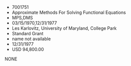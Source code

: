 * 7001751
* Approximate Methods For Solving Functional Equations
* MPS,DMS
* 03/15/1970,12/31/1977
* Les Karlovitz, University of Maryland, College Park
* Standard Grant
*   name not available
* 12/31/1977
* USD 94,800.00

NONE